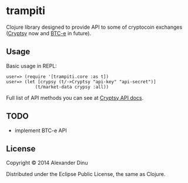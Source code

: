 # trampiti

Clojure library designed to provide API to some of cryptocoin exchanges ([Cryptsy](https://www.cryptsy.com/) now and [BTC-e](https://btc-e.com/) in future).

## Usage

Basic usage in REPL:

    user=> (require '[trampiti.core :as t])
    user=> (let [crypsy (t/->Cryptsy "api-key" "api-secret")]
               (t/market-data crypsy :all))

Full list of API methods you can see at [Cryptsy API docs](https://www.cryptsy.com/pages/api).

## TODO

- implement BTC-e API

## License

Copyright © 2014 Alexander Dinu

Distributed under the Eclipse Public License, the same as Clojure.
